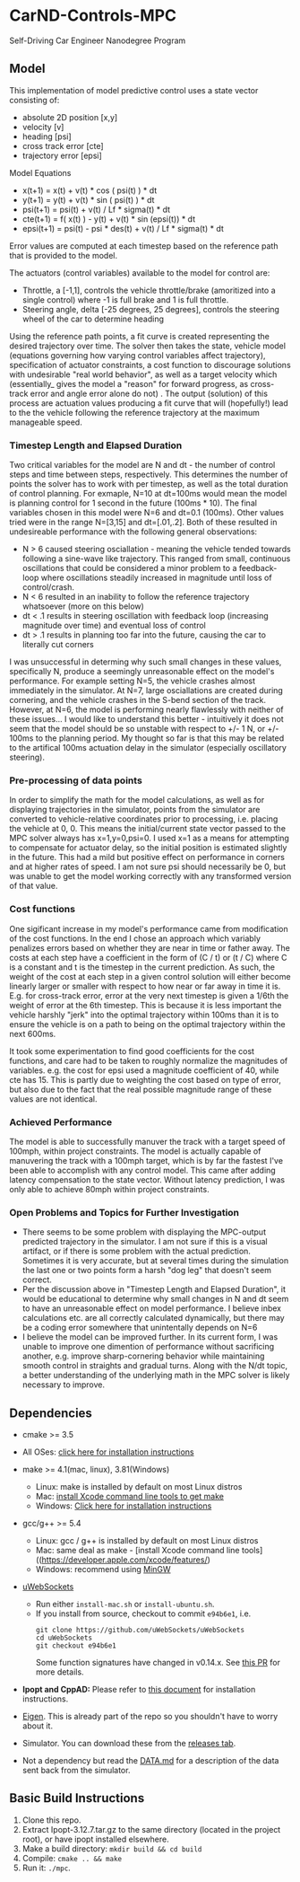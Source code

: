 # CarND-Controls-MPC
Self-Driving Car Engineer Nanodegree Program

## Model
This implementation of model predictive control uses a state vector consisting of:
* absolute 2D position [x,y]
* velocity [v]
* heading [psi]
* cross track error [cte]
* trajectory error [epsi]

Model Equations
* x(t+1) = x(t) + v(t) * cos ( psi(t) ) * dt
* y(t+1) = y(t) + v(t) * sin ( psi(t) ) * dt
* psi(t+1) = psi(t) + v(t) / Lf * sigma(t) * dt
* cte(t+1) = f( x(t) ) - y(t) + v(t) * sin (epsi(t)) * dt
* epsi(t+1) = psi(t) - psi * des(t) + v(t) / Lf * sigma(t) * dt

Error values are computed at each timestep based on the reference path that is provided to the model.

The actuators (control variables) available to the model for control are:
* Throttle, a [-1,1], controls the vehicle throttle/brake (amoritized into a single control) where -1 is full brake and 1 is full throttle.
* Steering angle, delta [-25 degrees, 25 degrees], controls the steering wheel of the car to determine heading

Using the reference path points, a fit curve is created representing the desired trajectory over time.  The solver then takes the state, vehicle model (equations governing how varying control variables affect trajectory), specification of actuator constraints, a cost function to discourage solutions with undesirable "real world behavior", as well as a target velocity which (essentially_ gives the model a "reason" for forward progress, as cross-track error and angle error alone do not) .  The output (solution) of this process are actuation values producing a fit curve that will (hopefully!) lead to the the vehicle following the reference trajectory at the maximum manageable speed. 

### Timestep Length and Elapsed Duration

Two critical variables for the model are N and dt - the number of control steps and time between steps, respectively.  This determines the number of points the solver has to work with per timestep, as well as the total duration of control planning.  For exmaple, N=10 at dt=100ms would mean the model is planning control for 1 second in the future (100ms * 10).  The final variables chosen in this model were N=6 and dt=0.1 (100ms).  Other values tried were in the range N=[3,15] and dt=[.01,.2].  Both of these resulted in undesireable performance with the following general observations:

* N > 6 caused steering osciallation - meaning the vehicle tended towards following a sine-wave like trajectory.  This ranged from small, continuous oscillations that could be considered a minor problem to a feedback-loop where oscillations steadily increased in magnitude until loss of control/crash.
* N < 6 resulted in an inability to follow the reference trajectory whatsoever (more on this below)
* dt < .1 results in steering oscillation with feedback loop (increasing magnitude over time) and eventual loss of control
* dt > .1 results in planning too far into the future, causing the car to literally cut corners

I was unsuccessful in determing why such small changes in these values, specifically N, produce a seemingly unreasonable effect on the model's performance.  For example setting N=5, the vehicle crashes almost immediately in the simulator.  At N=7, large osciallations are created during cornering, and the vehicle crashes in the S-bend section of the track.  However, at N=6, the model is performing nearly flawlessly with neither of these issues...  I would like to understand this better - intuitively it does not seem that the model should be so unstable with respect to +/- 1 N, or +/- 100ms to the planning period.  My thought so far is that this may be related to the artifical 100ms actuation delay in the simulator (especially oscillatory steering). 

### Pre-processing of data points

In order to simplify the math for the model calculations, as well as for displaying trajectories in the simulator, points from the simulator are converted to vehicle-relative coordinates prior to processing, i.e. placing the vehicle at 0, 0.  This means the initial/current state vector passed to the MPC solver always has x=1,y=0,psi=0.  I used x=1 as a means for attempting to compensate for actuator delay, so the initial position is estimated slightly in the future.  This had a mild but positive effect on performance in corners and at higher rates of speed.  I am not sure psi should necessarily be 0, but was unable to get the model working correctly with any transformed version of that value.

### Cost functions

One sigificant increase in my model's performance came from modification of the cost functions.  In the end I chose an approach which variably penalizes errors based on whether they are near in time or father away.  The costs at each step have a coefficient in the form of (C / t) or (t / C) where C is a constant and t is the timestep in the current prediction.  As such, the weight of the cost at each step in a given control solution will either become linearly larger or smaller with respect to how near or far away in time it is.  E.g. for cross-track error, error at the very next timestep is given a 1/6th the weight of error at the 6th timestep.  This is because it is less important the vehicle harshly "jerk" into the optimal trajectory within 100ms than it is to ensure the vehicle is on a path to being on the optimal trajectory within the next 600ms.  

It took some experimentation to find good coefficients for the cost functions, and care had to be taken to roughly normalize the magnitudes of variables. e.g. the cost for epsi used a magnitude coefficient of 40, while cte has 15.  This is partly due to weighting the cost based on type of error, but also due to the fact that the real possible magnitude range of these values are not identical.

### Achieved Performance

The model is able to successfully manuver the track with a target speed of 100mph, within project constraints.  The model is actually capable of manuvering the track with a 100mph target, which is by far the fastest I've been able to accomplish with any control model.  This came after adding latency compensation to the state vector.  Without latency prediction, I was only able to achieve 80mph within project constraints.

### Open Problems and Topics for Further Investigation

* There seems to be some problem with displaying the MPC-output predicted trajectory in the simulator.  I am not sure if this is a visual artifact, or if there is some problem with the actual prediction.  Sometimes it is very accurate, but at several times during the simulation the last one or two points form a harsh "dog leg" that doesn't seem correct.
* Per the discussion above in "Timestep Length and Elapsed Duration", it would be educational to determine why small changes in N and dt seem to have an unreasonable effect on model performance.  I believe inbex calculations etc. are all correctly calculated dynamically, but there may be a coding error somewhere that unintentally depends on N=6
* I believe the model can be improved further.  In its current form, I was unable to improve one dimention of performance without sacrificing another, e.g. improve sharp-cornering behavior while maintaining smooth control in straights and gradual turns.  Along with the N/dt topic, a better understanding of the underlying math in the MPC solver is likely necessary to improve. 


## Dependencies

* cmake >= 3.5
 * All OSes: [click here for installation instructions](https://cmake.org/install/)
* make >= 4.1(mac, linux), 3.81(Windows)
  * Linux: make is installed by default on most Linux distros
  * Mac: [install Xcode command line tools to get make](https://developer.apple.com/xcode/features/)
  * Windows: [Click here for installation instructions](http://gnuwin32.sourceforge.net/packages/make.htm)
* gcc/g++ >= 5.4
  * Linux: gcc / g++ is installed by default on most Linux distros
  * Mac: same deal as make - [install Xcode command line tools]((https://developer.apple.com/xcode/features/)
  * Windows: recommend using [MinGW](http://www.mingw.org/)
* [uWebSockets](https://github.com/uWebSockets/uWebSockets)
  * Run either `install-mac.sh` or `install-ubuntu.sh`.
  * If you install from source, checkout to commit `e94b6e1`, i.e.
    ```
    git clone https://github.com/uWebSockets/uWebSockets
    cd uWebSockets
    git checkout e94b6e1
    ```
    Some function signatures have changed in v0.14.x. See [this PR](https://github.com/udacity/CarND-MPC-Project/pull/3) for more details.

* **Ipopt and CppAD:** Please refer to [this document](https://github.com/udacity/CarND-MPC-Project/blob/master/install_Ipopt_CppAD.md) for installation instructions.
* [Eigen](http://eigen.tuxfamily.org/index.php?title=Main_Page). This is already part of the repo so you shouldn't have to worry about it.
* Simulator. You can download these from the [releases tab](https://github.com/udacity/self-driving-car-sim/releases).
* Not a dependency but read the [DATA.md](./DATA.md) for a description of the data sent back from the simulator.


## Basic Build Instructions

1. Clone this repo.
2. Extract Ipopt-3.12.7.tar.gz to the same directory (located in the project root), or have ipopt installed elsewhere.
2. Make a build directory: `mkdir build && cd build`
3. Compile: `cmake .. && make`
4. Run it: `./mpc`.
